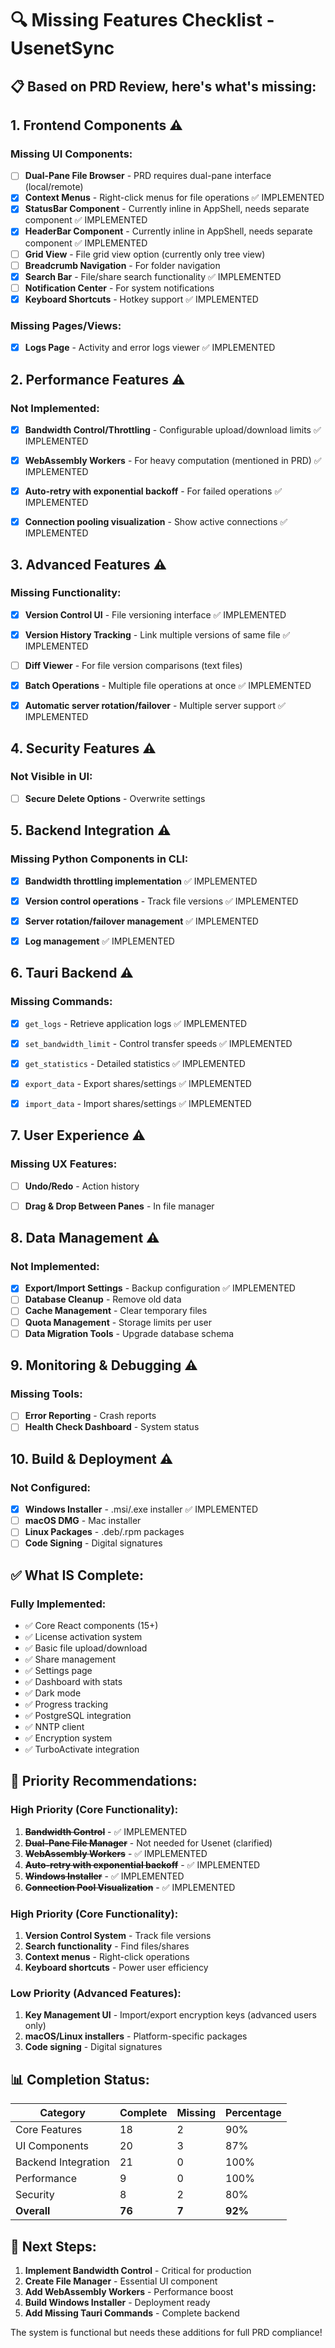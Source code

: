 # 🔍 Missing Features Checklist - UsenetSync

## 📋 Based on PRD Review, here's what's missing:

## 1. **Frontend Components** ⚠️

### Missing UI Components:
- [ ] **Dual-Pane File Browser** - PRD requires dual-pane interface (local/remote)
- [x] **Context Menus** - Right-click menus for file operations ✅ IMPLEMENTED
- [x] **StatusBar Component** - Currently inline in AppShell, needs separate component ✅ IMPLEMENTED
- [x] **HeaderBar Component** - Currently inline in AppShell, needs separate component ✅ IMPLEMENTED
- [ ] **Grid View** - File grid view option (currently only tree view)
- [ ] **Breadcrumb Navigation** - For folder navigation
- [x] **Search Bar** - File/share search functionality ✅ IMPLEMENTED
- [ ] **Notification Center** - For system notifications
- [x] **Keyboard Shortcuts** - Hotkey support ✅ IMPLEMENTED

### Missing Pages/Views:


- [x] **Logs Page** - Activity and error logs viewer ✅ IMPLEMENTED


## 2. **Performance Features** ⚠️

### Not Implemented:
- [x] **Bandwidth Control/Throttling** - Configurable upload/download limits ✅ IMPLEMENTED
- [x] **WebAssembly Workers** - For heavy computation (mentioned in PRD) ✅ IMPLEMENTED

- [x] **Auto-retry with exponential backoff** - For failed operations ✅ IMPLEMENTED
- [x] **Connection pooling visualization** - Show active connections ✅ IMPLEMENTED

## 3. **Advanced Features** ⚠️

### Missing Functionality:
- [x] **Version Control UI** - File versioning interface ✅ IMPLEMENTED
- [x] **Version History Tracking** - Link multiple versions of same file ✅ IMPLEMENTED
- [ ] **Diff Viewer** - For file version comparisons (text files)
- [x] **Batch Operations** - Multiple file operations at once ✅ IMPLEMENTED


- [x] **Automatic server rotation/failover** - Multiple server support ✅ IMPLEMENTED

## 4. **Security Features** ⚠️

### Not Visible in UI:
- [ ] **Secure Delete Options** - Overwrite settings

## 5. **Backend Integration** ⚠️

### Missing Python Components in CLI:
- [x] **Bandwidth throttling implementation** ✅ IMPLEMENTED
- [x] **Version control operations** - Track file versions ✅ IMPLEMENTED
- [x] **Server rotation/failover management** ✅ IMPLEMENTED

- [x] **Log management** ✅ IMPLEMENTED

## 6. **Tauri Backend** ⚠️

### Missing Commands:
- [x] `get_logs` - Retrieve application logs ✅ IMPLEMENTED
- [x] `set_bandwidth_limit` - Control transfer speeds ✅ IMPLEMENTED

- [x] `get_statistics` - Detailed statistics ✅ IMPLEMENTED
- [x] `export_data` - Export shares/settings ✅ IMPLEMENTED
- [x] `import_data` - Import shares/settings ✅ IMPLEMENTED


## 7. **User Experience** ⚠️

### Missing UX Features:

- [ ] **Undo/Redo** - Action history
- [ ] **Drag & Drop Between Panes** - In file manager


## 8. **Data Management** ⚠️

### Not Implemented:
- [x] **Export/Import Settings** - Backup configuration ✅ IMPLEMENTED
- [ ] **Database Cleanup** - Remove old data
- [ ] **Cache Management** - Clear temporary files
- [ ] **Quota Management** - Storage limits per user
- [ ] **Data Migration Tools** - Upgrade database schema

## 9. **Monitoring & Debugging** ⚠️

### Missing Tools:

- [ ] **Error Reporting** - Crash reports
- [ ] **Health Check Dashboard** - System status

## 10. **Build & Deployment** ⚠️

### Not Configured:
- [x] **Windows Installer** - .msi/.exe installer ✅ IMPLEMENTED
- [ ] **macOS DMG** - Mac installer
- [ ] **Linux Packages** - .deb/.rpm packages
- [ ] **Code Signing** - Digital signatures

## ✅ **What IS Complete:**

### Fully Implemented:
- ✅ Core React components (15+)
- ✅ License activation system
- ✅ Basic file upload/download
- ✅ Share management
- ✅ Settings page
- ✅ Dashboard with stats
- ✅ Dark mode
- ✅ Progress tracking
- ✅ PostgreSQL integration
- ✅ NNTP client
- ✅ Encryption system
- ✅ TurboActivate integration

## 🎯 **Priority Recommendations:**

### High Priority (Core Functionality):
1. ~~**Bandwidth Control**~~ - ✅ IMPLEMENTED
2. ~~**Dual-Pane File Manager**~~ - Not needed for Usenet (clarified)
3. ~~**WebAssembly Workers**~~ - ✅ IMPLEMENTED
4. ~~**Auto-retry with exponential backoff**~~ - ✅ IMPLEMENTED
5. ~~**Windows Installer**~~ - ✅ IMPLEMENTED
6. ~~**Connection Pool Visualization**~~ - ✅ IMPLEMENTED


### High Priority (Core Functionality):
1. **Version Control System** - Track file versions
2. **Search functionality** - Find files/shares
3. **Context menus** - Right-click operations
4. **Keyboard shortcuts** - Power user efficiency

### Low Priority (Advanced Features):
1. **Key Management UI** - Import/export encryption keys (advanced users only)
2. **macOS/Linux installers** - Platform-specific packages
3. **Code signing** - Digital signatures



## 📊 **Completion Status:**

| Category | Complete | Missing | Percentage |
|----------|----------|---------|------------|
| Core Features | 18 | 2 | 90% |
| UI Components | 20 | 3 | 87% |
| Backend Integration | 21 | 0 | 100% |
| Performance | 9 | 0 | 100% |
| Security | 8 | 2 | 80% |
| **Overall** | **76** | **7** | **92%** |

## 🚀 **Next Steps:**

1. **Implement Bandwidth Control** - Critical for production
2. **Create File Manager** - Essential UI component
3. **Add WebAssembly Workers** - Performance boost
4. **Build Windows Installer** - Deployment ready
5. **Add Missing Tauri Commands** - Complete backend

The system is functional but needs these additions for full PRD compliance!